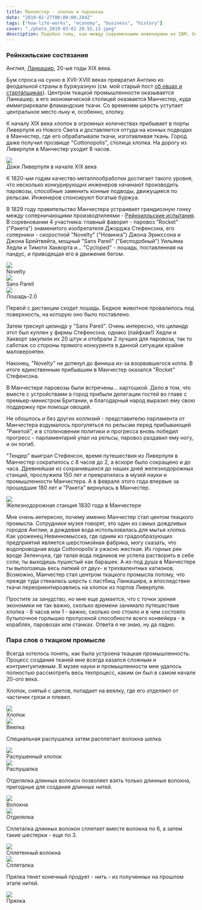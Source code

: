 ```yaml
---
title: Манчестер - хлопок и паровозы
date: "2019-02-27T00:00:00.284Z"
tags: ["how-life-works", "economy", "business", "history"]
cover: "./photo_2019-03-01 20.55.13.jpeg"
description: Подобно тому, как между современными инженерами из IBM, Google и Ригетти сейчас развернулась гонка за то, чтобы первыми достичь квантового превосходства, первые инженеры начала 19-ого соревновались в том, кому удастся произвести первый паровоз массового производства, который должен был курсировть между Манчестером и Ливерпулем.
---
```


<!-- -->
<div>
  <h3>Рейнхильские состязания</h3>
  <p>
    Англия, <a href="https://en.wikipedia.org/wiki/Lancashire">Ланкашир</a>, 20-ые годы XIX века.
  </p>
  <p>
    Бум спроса на сукно в XVII-XVIII веках превратил Англию из феодальной страны в буржуазную
    (см. мой старый пост <a href="/blog/2017-01-05-1">об овцах и стартапщиках</a>). Центром ткацкой
    промышленности оказывается Ланкашир, а его экономической столицей оказвается Манчестер, куда иммигрировали
    фламандские ткачи. Со временем шерсть уступает центральное место льну и, особенно, хлопку.
  </p>
  <p>
    К началу XIX века хлопок в огромных количествах прибывает в порты Ливерпуля из Нового Света и доставляется
    оттуда на конных подводах в Манчестер, где его обрабатывали ткачи, изготавливая ткань. Город даже получил
    прозвище "Cottonopolis", столица хлопка. На дорогу из Ливерпуля в Манчестер уходит 8 часов.
  </p>
  <img src="liverpool_dock_and_church.jpg" className="img-responsive center-block"/>
  <div className="caption text-center">Доки Ливерпуля в начале XIX века</div>
  <p>
    К 1820-ым годам качество металлообработки достигает такого уровня, что несколько конкурирующих инженеров
    начинают производить паровозы, способные заменить конные подводы, движущиеся по рельсам. Инженеров спонсируют
    богатые буржуа.
  </p>
  <p>
    В 1829 году правительство Манчестера устраивает грандиозную гонку между соперничающими производтилеями -
    <a href="https://en.wikipedia.org/wiki/Rainhill_Trials">Рейнхилльские испытания</a>.
    В соревновании 4 участника: главный фаворит - паровоз "Rocket" ("Ракета") знаменитого изобретателя Джорджа
    Стефенсона, его соперники - скоростной "Novelty" ("Новинка") Джона Эрикссона и Джона Брейтвейта, мощный
    "Sans Pareil" ("Бесподобный") Уильяма Хедли и Тимоти Хакворта и... "Cycloped" - лошадь, поставленная на
    пандус, и приводящая его в движение бегом.
  </p>
  <img src="photo_2019-03-01 20.52.50.jpeg" className="img-responsive center-block"/>
  <div className="caption text-center">Novelty</div>
  <img src="photo_2019-03-01 20.52.46.jpeg" className="img-responsive center-block"/>
  <div className="caption text-center">Sans Pareil</div>
  <img src="photo_2019-03-01 20.52.44.jpeg" className="img-responsive center-block"/>
  <div className="caption text-center">Лошадь-2.0</div>
  <p>
    Первой с дистанции сходит лошадь. Бедное животное провалилось под поверхность, на которую оно было
    поставлено.
  </p>
  <p>
    Затем треснул цилиндр у "Sans Pareil". Очень интересно, что цилиндр этот был куплен у фирмы Стефенсона,
    однако (лайфхак!) Хедли и Хакворт закупили их 20 штук и отобрали 2 лучших для паровоза, так то саботаж со
    стороны прямого конкурента в данной ситуации крайне маловероятен.
  </p>
  <p>
    Наконец, "Novelty" не дотянул до финиша из-за взорвавшегося котла. В итоге единственным прибывшим в Манчестер
    оказался "Rocket" Стефенсона.
  </p>
  <p>
    В Манчестере паровозы были встречены... картошкой. Дело в том, что вместе с устройствами в
    город прибыли делегации гостей во главе с премьер-министром Британии, и благодарный народ выразил ему свою
    поддержку при помощи овощей.
  </p>
  <p>
    Не обошлось и без других коллизий - представителю парламента от Манчестера вздумалось прогуляться по
    рельсам перед прибывающей "Ракетой", и в столкновении политики и прогресса вновь победил прогресс -
    парламентарий упал на рельсы, паровоз раздавил ему ногу, и он погиб.
  </p>
  <p>
    "Тендер" выиграл Стефенсон, время путешествия из Ливерпуля в Манчестер сократилось с 8 часов до 2, а вскоре
    было сокращено и до часа. Древнейшая из сохранившихся до наших дней железнодорожных станций, прослужила
    150 лет и превратилась в музей науки и промышленности Манчестера. А в феврале этого года впервые за прошедшие
    180 лет и "Ракета" вернулась в Манчестер.
  </p>
  <img src="photo_2019-03-01 20.52.33.jpeg" className="img-responsive center-block"/>
  <div className="caption text-center">Железнодорожная станция 1830 года в Манчестере</div>
  <p>
    Мне очень интересно, почему именно Манчестер стал центом ткацкого промысла. Сотрудники музея говорят, это один из
    самых дождливых городов Англии, а дождевая вода использовалась для мытья хлопка. Как уроженец Невинномысска,
    где одним из градообразующих предприятий является шерстомойная фабрика, могу сказать, что водопроводная вода
    Cottonopolis'а ужасно жесткая. Из горных рек вроде Зеленчука, где талая вода ледников не успела растворить
    в себе соли, ты выходишь пушистый как барашек. А из-под душа в Манчестере ты выползаешь весь липкий от
    двух- и трехвалентных катионов. Возможно, Манчестер стал центром ткацкого промысла потому, что прежде туда
    стекалась шерсть с пастбищ Ланкашира, а впоследствии ткачи переориентироавлись на хлопок из портов Ливерпуля.
  </p>
  <p>
    Простите за занудство, но мне еще думается, что с точки зрения экономики не так важно, сколько времени
    занимало путешествие хлопка - 8 часов или 1 - важно, сколько оно стоило и в чем состояло бутылочное горлышко
    пропускной способности всего конвейера - в кораблях, паровозах или станках. Ответа я не знаю, ну да ладно.
  </p>
  <h3>Пара слов о ткацком промысле</h3>
  <p>
    Всегда хотелось понять, как была устроена ткацкая промышленность. Процесс создания тканей мне всегда
    казался сложным и контринтуитивным. В музее науки и промышленности мне удалось полностью рассмотреть весь
    техпроцесс, каким он был в самом начале 20-ого века.
  </p>
  <p>
    Хлопок, снятый с цветов, попадает на веялку, где его отделяют от частичек грязи и плевел.
  </p>
  <img src="photo_2019-03-09 23.23.44.jpeg" className="img-responsive center-block"/>
  <div className="caption text-center">Хлопок</div>
  <img src="20190226_113115.jpg" style={rotate180Style} className="img-responsive center-block"/>
  <div className="caption text-center">Веялка</div>
  <p>
    Специальная распушалка затем расплетает волокна шелка.
  </p>
  <img src="photo_2019-03-09 23.23.50.jpeg" className="img-responsive center-block"/>
  <div className="caption text-center">Распушенный хлопок</div>
  <img src="20190226_113227.jpg" style={rotate180Style} className="img-responsive center-block"/>
  <div className="caption text-center">Распушалка</div>
  <p>
    Отделялка длинных волокон позволяет взять только длинные волокна, пригодные для создания длинных нитей.
  </p>
  <img src="photo_2019-03-09 23.23.54.jpeg" className="img-responsive center-block"/>
  <div className="caption text-center">Волокна</div>
  <img src="20190226_113251.jpg" style={rotate180Style} className="img-responsive center-block"/>
  <div className="caption text-center">Отделялка</div>
  <p>
    Сплеталка длинных волокон сплетает вместе волокна по 6, а затем такие шестерки - еще по 3.
  </p>
  <img src="photo_2019-03-09 23.23.58.jpeg" className="img-responsive center-block"/>
  <div className="caption text-center">Сплетенный волокна</div>
  <img src="20190226_113322.jpg" className="img-responsive center-block"/>
  <div className="caption text-center">Сплеталка</div>
  <p>
    Прялка тянет конечный продует - нить - из полученных на прошлом этапе нитей.
  </p>
  <img src="20190226_113437.jpg" className="img-responsive center-block"/>
  <div className="caption text-center">Прялка</div>
</div>